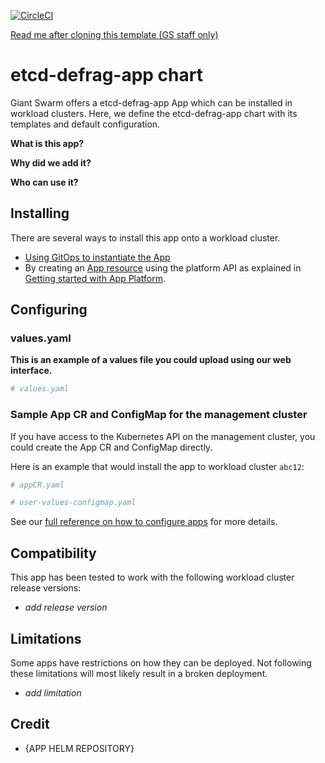 [![CircleCI](https://dl.circleci.com/status-badge/img/gh/giantswarm/etcd-defrag-app/tree/main.svg?style=svg)](https://dl.circleci.com/status-badge/redirect/gh/giantswarm/etcd-defrag-app/tree/main)

[Read me after cloning this template (GS staff only)](https://handbook.giantswarm.io/docs/dev-and-releng/app-developer-processes/adding_app_to_appcatalog/)

# etcd-defrag-app chart

Giant Swarm offers a etcd-defrag-app App which can be installed in workload clusters.
Here, we define the etcd-defrag-app chart with its templates and default configuration.

**What is this app?**

**Why did we add it?**

**Who can use it?**

## Installing

There are several ways to install this app onto a workload cluster.

- [Using GitOps to instantiate the App](https://docs.giantswarm.io/tutorials/continuous-deployment/apps/add-appcr/)
- By creating an [App resource](https://docs.giantswarm.io/reference/platform-api/crd/apps.application.giantswarm.io) using the platform API as explained in [Getting started with App Platform](https://docs.giantswarm.io/tutorials/fleet-management/app-platform/).

## Configuring

### values.yaml

**This is an example of a values file you could upload using our web interface.**

```yaml
# values.yaml

```

### Sample App CR and ConfigMap for the management cluster

If you have access to the Kubernetes API on the management cluster, you could create the App CR and ConfigMap directly.

Here is an example that would install the app to workload cluster `abc12`:

```yaml
# appCR.yaml

```

```yaml
# user-values-configmap.yaml

```

See our [full reference on how to configure apps](https://docs.giantswarm.io/tutorials/fleet-management/app-platform/app-configuration/) for more details.

## Compatibility

This app has been tested to work with the following workload cluster release versions:

- _add release version_

## Limitations

Some apps have restrictions on how they can be deployed.
Not following these limitations will most likely result in a broken deployment.

- _add limitation_

## Credit

- {APP HELM REPOSITORY}
